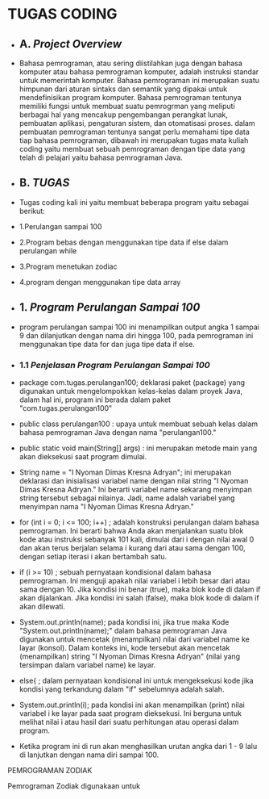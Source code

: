  # TUGAS CODING

+ ## A. _Project Overview_
+ Bahasa pemrograman, atau sering diistilahkan juga dengan bahasa komputer atau bahasa pemrograman komputer, adalah instruksi standar untuk memerintah komputer. Bahasa pemrograman ini merupakan suatu himpunan dari aturan sintaks dan semantik yang dipakai untuk mendefinisikan program komputer. Bahasa pemrograman tentunya memiliki fungsi untuk membuat suatu pemrogrman yang meliputi berbagai hal yang mencakup pengembangan perangkat lunak, pembuatan aplikasi, pengaturan sistem, dan otomatisasi proses. dalam pembuatan pemrograman tentunya sangat perlu memahami tipe data tiap bahasa pemrograman, dibawah ini merupakan tugas mata kuliah coding yaitu membuat sebuah pemrograman dengan tipe data yang telah di pelajari yaitu bahasa pemrograman Java.

+ ## B. _TUGAS_
+ Tugas coding kali ini yaitu membuat beberapa program yaitu sebagai berikut:
+ 1.Perulangan sampai 100
+ 2.Program bebas dengan menggunakan tipe data if else dalam perulangan while
+ 3.Program menetukan zodiac
+ 4.program dengan menggunakan tipe data array

+ ## 1. _Program Perulangan Sampai 100_
+ program perulangan sampai 100 ini menampilkan output angka 1 sampai 9 dan dilanjutkan dengan nama diri hingga 100, pada pemrograman ini menggunakan tipe data for dan juga tipe data if else.
+ ### 1.1 _Penjelasan Program Perulangan Sampai 100_
+ package com.tugas.perulangan100; deklarasi paket (package) yang digunakan untuk mengelompokkan kelas-kelas dalam proyek Java, dalam hal ini, program ini berada dalam paket "com.tugas.perulangan100"

+ public class perulangan100 :  upaya untuk membuat sebuah kelas dalam bahasa pemrograman Java dengan nama "perulangan100."

+ public static void main(String[] args) : ini merupakan metode main yang akan dieksekusi saat program dimulai.

+ String name = "I Nyoman Dimas Kresna Adryan"; ini merupakan deklarasi dan inisialisasi variabel name dengan nilai string "I Nyoman Dimas Kresna Adryan." Ini berarti variabel name sekarang menyimpan string tersebut sebagai nilainya. Jadi, name adalah variabel yang menyimpan nama "I Nyoman Dimas Kresna Adryan."

+ for (int i = 0; i <= 100; i++) ; adalah konstruksi perulangan dalam bahasa pemrograman. Ini berarti bahwa Anda akan menjalankan suatu blok kode atau instruksi sebanyak 101 kali, dimulai dari i dengan nilai awal 0 dan akan terus berjalan selama i kurang dari atau sama dengan 100, dengan setiap iterasi i akan bertambah satu.

+ if (i >= 10) ;  sebuah pernyataan kondisional dalam bahasa pemrograman. Ini menguji apakah nilai variabel i lebih besar dari atau sama dengan 10. Jika kondisi ini benar (true), maka blok kode di dalam if akan dijalankan. Jika kondisi ini salah (false), maka blok kode di dalam if akan dilewati.

+ System.out.println(name); pada kondisi ini, jika true maka Kode "System.out.println(name);" dalam bahasa pemrograman Java digunakan untuk mencetak (menampilkan) nilai dari variabel name ke layar (konsol). Dalam konteks ini, kode tersebut akan mencetak (menampilkan) string "I Nyoman Dimas Kresna Adryan" (nilai yang tersimpan dalam variabel name) ke layar.


+ else{ ; dalam pernyataan kondisional ini untuk mengeksekusi kode jika kondisi yang terkandung dalam "if" sebelumnya adalah salah.

+ System.out.println(i); pada kondisi ini akan menampilkan (print) nilai variabel i ke layar pada saat program dieksekusi. Ini berguna untuk melihat nilai i atau hasil dari suatu perhitungan atau operasi dalam program.

+ Ketika program ini di run akan menghasilkan urutan angka dari 1 - 9 lalu di lanjutkan dengan nama diri sampai 100.







PEMROGRAMAN ZODIAK

Pemrograman Zodiak digunakaan untuk
